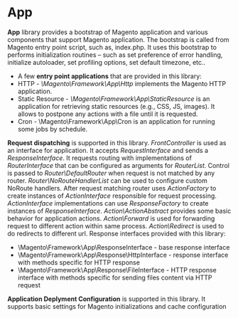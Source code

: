 # App

**App** library provides a bootstrap of Magento application and various components that support Magento application. The bootstrap is called from Magento entry point script, such as, index.php. It uses this bootstrap to performs initialization routines – such as set preference of error handling, initialize autoloader, set profiling options, set default timezone, etc.. 

 * A few **entry point applications** that are provided in this library:
  * HTTP - *\Magento\Framework\App\Http* implements the Magento HTTP application.
  * Static Resource - *\Magento\Framework\App\StaticResource* is an application for retrieving static resources (e.g., CSS, JS, images). It allows to postpone any actions with a file until it is requested.
  * Cron - \Magento\Framework\App\Cron is an application for running some jobs by schedule.
  
**Request dispatching** is supported in this library. *FrontController* is used as an interface for application. It accepts *RequestInterface* and sends a *ResponseInterface*. It requests routing with implementations of *RouterInterface* that can be configured as arguments for *RouterList*. Control is passed to *Router\DefaultRouter* when request is not matched by any router. *Router\NoRouteHandlerList* can be used to configure custom NoRoute handlers. After request matching router uses *ActionFactory* to create instances of *ActionInterface* responsible for request processing. *ActionInterface* implementations can use *ResponseFactory* to create instances of *ResponseInterface*. *Action\ActionAbstract* provides some basic behavior for application actions. *Action\Forward* is used for forwarding request to different action within same process. *Action\Redirect* is used to do redirects to different url.  Response interfaces provided with this library:

  * \Magento\Framework\App\ResponseInterface - base response interface
  * \Magento\Framework\App\Response\HttpInterface - response interface with methods specific for HTTP response
  * \Magento\Framework\App\Response\FileInterface - HTTP response interface with methods specific for sending files content via HTTP request
  
**Application Deplyment Configuration** is supported in this library. It supports basic settings for Magento initializations and cache configuration